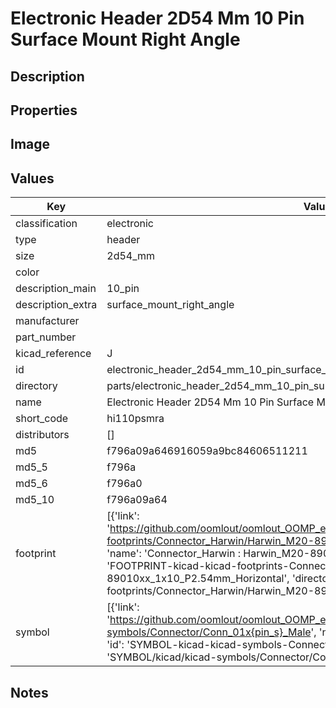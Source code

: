 # Electronic Header 2D54 Mm 10 Pin Surface Mount Right Angle

## Description

## Properties


## Image


## Values

| Key | Value |
| --- | --- |
| classification | electronic |
| type | header |
| size | 2d54_mm |
| color |  |
| description_main | 10_pin |
| description_extra | surface_mount_right_angle |
| manufacturer |  |
| part_number |  |
| kicad_reference | J |
| id | electronic_header_2d54_mm_10_pin_surface_mount_right_angle |
| directory | parts/electronic_header_2d54_mm_10_pin_surface_mount_right_angle |
| name | Electronic Header 2D54 Mm 10 Pin Surface Mount Right Angle |
| short_code | hi110psmra |
| distributors | [] |
| md5 | f796a09a646916059a9bc84606511211 |
| md5_5 | f796a |
| md5_6 | f796a0 |
| md5_10 | f796a09a64 |
| footprint | [{'link': 'https://github.com/oomlout/oomlout_OOMP_eda_V2/tree/main/FOOTPRINT/kicad/kicad-footprints/Connector_Harwin/Harwin_M20-89010xx_1x10_P2.54mm_Horizontal', 'name': 'Connector_Harwin : Harwin_M20-89010xx_1x10_P2.54mm_Horizontal', 'id': 'FOOTPRINT-kicad-kicad-footprints-Connector_Harwin-Harwin_M20-89010xx_1x10_P2.54mm_Horizontal', 'directory': 'FOOTPRINT/kicad/kicad-footprints/Connector_Harwin/Harwin_M20-89010xx_1x10_P2.54mm_Horizontal/'}] |
| symbol | [{'link': 'https://github.com/oomlout/oomlout_OOMP_eda_V2/tree/main/SYMBOL/kicad/kicad-symbols/Connector/Conn_01x{pin_s}_Male', 'name': 'Connector : Conn_01x10_Male', 'id': 'SYMBOL-kicad-kicad-symbols-Connector-Conn_01x10_Male', 'directory': 'SYMBOL/kicad/kicad-symbols/Connector/Conn_01x10_Male/'}] |

## Notes

